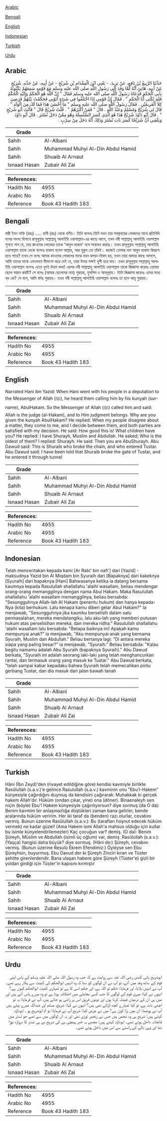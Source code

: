 [Arabic](#arabic)

[Bengali](#bengali)

[English](#english)

[Indonesian](#indonesian)

[Turkish](#turkish)

[Urdu](#urdu)

## Arabic


<div dir="rtl" lang="ar" style={{fontSize:'larger',backgroundColor:'#f8f9fa',padding:20}}>
حَدَّثَنَا الرَّبِيعُ بْنُ نَافِعٍ، عَنْ يَزِيدَ، - يَعْنِي ابْنَ الْمِقْدَامِ بْنِ شُرَيْحٍ - عَنْ أَبِيهِ، عَنْ جَدِّهِ، شُرَيْحٍ عَنْ أَبِيهِ، هَانِئٍ أَنَّهُ لَمَّا وَفَدَ إِلَى رَسُولِ اللَّهِ صلى الله عليه وسلم مَعَ قَوْمِهِ سَمِعَهُمْ يَكْنُونَهُ بِأَبِي الْحَكَمِ فَدَعَاهُ رَسُولُ اللَّهِ صلى الله عليه وسلم فَقَالَ ‏"‏ إِنَّ اللَّهَ هُوَ الْحَكَمُ وَإِلَيْهِ الْحُكْمُ فَلِمَ تُكْنَى أَبَا الْحَكَمِ ‏"‏ ‏.‏ فَقَالَ إِنَّ قَوْمِي إِذَا اخْتَلَفُوا فِي شَىْءٍ أَتَوْنِي فَحَكَمْتُ بَيْنَهُمْ فَرَضِيَ كِلاَ الْفَرِيقَيْنِ ‏.‏ فَقَالَ رَسُولُ اللَّهِ صلى الله عليه وسلم ‏"‏ مَا أَحْسَنَ هَذَا فَمَا لَكَ مِنَ الْوَلَدِ ‏"‏ ‏.‏ قَالَ لِي شُرَيْحٌ وَمُسْلِمٌ وَعَبْدُ اللَّهِ ‏.‏ قَالَ ‏"‏ فَمَنْ أَكْبَرُهُمْ ‏"‏ ‏.‏ قُلْتُ شُرَيْحٌ قَالَ ‏"‏ فَأَنْتَ أَبُو شُرَيْحٍ ‏"‏ ‏.‏ قَالَ أَبُو دَاوُدَ شُرَيْحٌ هَذَا هُوَ الَّذِي كَسَرَ السِّلْسِلَةَ وَهُوَ مِمَّنْ دَخَلَ تُسْتَرَ ‏.‏ قَالَ أَبُو دَاوُدَ وَبَلَغَنِي أَنَّ شُرَيْحًا كَسَرَ بَابَ تُسْتَرَ وَذَلِكَ أَنَّهُ دَخَلَ مِنْ سِرْبٍ ‏.‏
</div>
<div style={{backgroundColor:'#f8f9fa',padding:20, marginBottom: 10}}><table> <thead> <tr> <th>Grade</th> <th></th> </tr> </thead> <tbody> <tr><td>Sahih</td><td>Al-Albani</td></tr><tr><td>Sahih</td><td>Muhammad Muhyi Al-Din Abdul Hamid</td></tr><tr><td>Sahih</td><td>Shuaib Al Arnaut</td></tr><tr><td>Isnaad Hasan</td><td>Zubair Ali Zai</td></tr></tbody></table><table> <thead> <tr> <th>References:</th> <th></th> </tr> </thead> <tbody><tr><td>Hadith No</td><td>4955</td></tr><tr><td>Arabic No</td><td>4955</td></tr><tr><td>Reference</td><td>Book 43 Hadith 183</td></tr></tbody></table></div>

## Bengali


<div dir="ltr" lang="bn" style={{fontSize:'larger',backgroundColor:'#f8f9fa',padding:20}}>
বারী ইবন নাফি (রহঃ) ..... হানী (রাঃ) থেকে বর্ণিত। তিনি বলেনঃ তিনি যখন তার সম্প্রদায়ের লোকদের সাথে প্রতিনিধি দলের সদস্য হিসাবে রাসূলুল্লাহ সাল্লাল্লাহু আলাইহি ওয়াসাল্লাম-এর কাছে আসে, তখন নবী সাল্লাল্লাহু আলাইহি ওয়াসাল্লাম শুনতে পান যে, তার কাওমের লোকেরা তাকে 'আবুল হাকাম' বলে সম্বোধন করছে। তখন রাসূলুল্লাহ সাল্লাল্লাহু আলাইহি ওয়াসাল্লাম তাকে ডেকে বলেনঃ হাকাম হলেন আল্লাহ্‌, আর হুকুম তো তাঁরই। কাজেই তোমার নাম আবুল হাকাম কিরূপে হতে পারে? তখন সে বলেঃ আমার কাওমের লোকদের মাঝে যখন ঝগড়া-বিবাদ হয়, তখন তারা আমার কাছে আসলে, আমি তাদের মাঝে এমনভাবে মীমাংসা করে দেই যে, তারা উভয় পক্ষই খুশী হয়ে যায়। তখন রাসূলুল্লাহ সাল্লাল্লাহু আলাইহি ওয়াসাল্লাম বলেনঃ এতো খুবই উত্তম কথা! এরপর নবী সাল্লাল্লাহু আলাইহি ওয়াসাল্লাম তাকে জিজ্ঞাসা করেনঃ তোমার ছেলে সন্তান কয়টি? সে বলেঃ (আমার ছেলেদের নাম) শুরায়হ, মুসলিম ও আবদুল্লাহ। তিনি জিজ্ঞাসা করেনঃ এদের মধ্যে বড় কে? সে বলে, আমি বলিঃ শুরায়হ। তখন নবী সাল্লাল্লাহু আলাইহি ওয়াসাল্লাম বলেনঃ তা হলে আবূ শুরায়হ।
</div>
<div style={{backgroundColor:'#f8f9fa',padding:20, marginBottom: 10}}><table> <thead> <tr> <th>Grade</th> <th></th> </tr> </thead> <tbody> <tr><td>Sahih</td><td>Al-Albani</td></tr><tr><td>Sahih</td><td>Muhammad Muhyi Al-Din Abdul Hamid</td></tr><tr><td>Sahih</td><td>Shuaib Al Arnaut</td></tr><tr><td>Isnaad Hasan</td><td>Zubair Ali Zai</td></tr></tbody></table><table> <thead> <tr> <th>References:</th> <th></th> </tr> </thead> <tbody><tr><td>Hadith No</td><td>4955</td></tr><tr><td>Arabic No</td><td>4955</td></tr><tr><td>Reference</td><td>Book 43 Hadith 183</td></tr></tbody></table></div>

## English


<div dir="ltr" lang="en" style={{fontSize:'larger',backgroundColor:'#f8f9fa',padding:20}}>
Narrated Hani ibn Yazid: When Hani went with his people in a deputation to the Messenger of Allah (ﷺ), he heard them calling him by his kunyah (surname), AbulHakam. So the Messenger of Allah (ﷺ) called him and said: Allah is the judge (al-Hakam), and to Him judgment belongs. Why are you given the kunyah AbulHakam? He replied: When my people disagree about a matter, they come to me, and I decide between them, and both parties are satisfied with my decision. He said: How good this is! What children have you? He replied: I have Shurayh, Muslim and Abdullah. He asked; Who is the oldest of them? I replied: Shurayh. He said: Then you are AbuShurayh. Abu Dawud said: This is Shuraib who broke the chain, and who entered Tustar. Abu Dawud said: I have been told that Shuraib broke the gate of Tustar, and he entered it through tunnel
</div>
<div style={{backgroundColor:'#f8f9fa',padding:20, marginBottom: 10}}><table> <thead> <tr> <th>Grade</th> <th></th> </tr> </thead> <tbody> <tr><td>Sahih</td><td>Al-Albani</td></tr><tr><td>Sahih</td><td>Muhammad Muhyi Al-Din Abdul Hamid</td></tr><tr><td>Sahih</td><td>Shuaib Al Arnaut</td></tr><tr><td>Isnaad Hasan</td><td>Zubair Ali Zai</td></tr></tbody></table><table> <thead> <tr> <th>References:</th> <th></th> </tr> </thead> <tbody><tr><td>Hadith No</td><td>4955</td></tr><tr><td>Arabic No</td><td>4955</td></tr><tr><td>Reference</td><td>Book 43 Hadith 183</td></tr></tbody></table></div>

## Indonesian


<div dir="ltr" lang="id" style={{fontSize:'larger',backgroundColor:'#f8f9fa',padding:20}}>
Telah menceritakan kepada kami [Ar Rabi' bin nafi'] dari [Yazid] -maksudnya Yazid bin Al Miqdam bin Syuraih dari [Bapaknya] dari kakeknya [Syuraih] dari bapaknya [Hani] Bahwasanya ketika ia datang bersama kaumnya kepada Rasulullah shallallahu 'alaihi wasallam, beliau mendengar orang-orang memanggilnya dengan nama Abul Hakam. Maka Rasulullah shallallahu 'alaihi wasallam memanggilnya, beliau bersabda: "Sesungguhnya Allah-lah Al Hakam (penentu hukum) dan hanya kepada-Nya (kita) berhukum. Lalu kenapa kamu diberi gelar Abul Hakam?" Ia menjawab, "Sesungguhnya jika kaumku berselisih dalam satu permasalahan, mereka mendatangiku, lalu aku-lah yang memberi putusan hukum atas perselisihan mereka, dan mereka ridha." Rasulullah shallallahu 'alaihi wasallam lalu bersabda: "Betapa baiknya ini! Apakah kamu mempunyai anak?" ia menjawab, "Aku mempunyai anak yang bernama Syuraih, Muslim dan Abdullah." Beliau bertanya lagi: "Di antara mereka siapa yang paling besar?" ia menjawab, "Syuraih." Beliau bersabda: "Kalau begitu namamu adalah Abu Syuraih (bapaknya Syuraih)." Abu Dawud berkata, "Syuraih ini adalah seorang laki-laki yang telah menghancurkan rantai, dan termasuk orang yang masuk ke Tustar." Abu Dawud berkata, "telah sampai kabar kepadaku bahwa Syuraih telah memecahkan pintu gerbang Tustar, dan dia masuk dari jalan bawah tanah
</div>
<div style={{backgroundColor:'#f8f9fa',padding:20, marginBottom: 10}}><table> <thead> <tr> <th>Grade</th> <th></th> </tr> </thead> <tbody> <tr><td>Sahih</td><td>Al-Albani</td></tr><tr><td>Sahih</td><td>Muhammad Muhyi Al-Din Abdul Hamid</td></tr><tr><td>Sahih</td><td>Shuaib Al Arnaut</td></tr><tr><td>Isnaad Hasan</td><td>Zubair Ali Zai</td></tr></tbody></table><table> <thead> <tr> <th>References:</th> <th></th> </tr> </thead> <tbody><tr><td>Hadith No</td><td>4955</td></tr><tr><td>Arabic No</td><td>4955</td></tr><tr><td>Reference</td><td>Book 43 Hadith 183</td></tr></tbody></table></div>

## Turkish


<div dir="ltr" lang="tr" style={{fontSize:'larger',backgroundColor:'#f8f9fa',padding:20}}>
Hâni (İbn Zeyd)'den (rivayet edildiğine göre) kendisi kavmiyle birlikte Rasûlullah (s.a.v.)'e gelince Rasulullah (s.a.v.) kavminin onu "Ebu’l-Hakem" künyesiyle çağırdığını duymuş da kendisini çağırarak: Muhakkak ki gerçek hakem Allah'dır. Hüküm (ondan çıkar, yine) ona (döner). Binaenaleyh sen niçin (böyle) Ebu'l Hakem künyesiyle çağırılıyorsun? diye sormuş (da O da): Benim kavmim bir anlaşmazlığa düştükleri zaman bana gelirler, bende aralarında hüküm veririm. Her iki taraf da (benden) razı olurlar, cevabını vermiş. Bunun üzerine Rasûlullah (s.a.v.): Bu (tarafları hoşnut edecek hüküm vermek) ne kadar güzel! (Ama Hakem ismi Allah'a mahsus olduğu için kullar bu isimle künyelendirilemezler) Kaç çocuğun var? demiş. (O da): Benim Şüreyh, Müslim ve Abdullah (isimli üç oğlum) var, demiş. Rasûlullah (s.a.v.): (Yaşça) hangisi daha büyük? diye sormuş. (Hâni de:) Şüreyh, cevabını vermiş. (Bunun üzerine Resulü Ekrem Efendimiz:) Öyleyse sen Ebu Şüreyhsin, buyurmuş. Ebu Davud der ki Şüreyh Zinciri kıran ve Tüster şehitte girenlerdendir. Bana ulaşan habere göre Şüreyh (Tüster'e) gizli bir yoldan girdiği için Tüster'in kapısını kırmıştır
</div>
<div style={{backgroundColor:'#f8f9fa',padding:20, marginBottom: 10}}><table> <thead> <tr> <th>Grade</th> <th></th> </tr> </thead> <tbody> <tr><td>Sahih</td><td>Al-Albani</td></tr><tr><td>Sahih</td><td>Muhammad Muhyi Al-Din Abdul Hamid</td></tr><tr><td>Sahih</td><td>Shuaib Al Arnaut</td></tr><tr><td>Isnaad Hasan</td><td>Zubair Ali Zai</td></tr></tbody></table><table> <thead> <tr> <th>References:</th> <th></th> </tr> </thead> <tbody><tr><td>Hadith No</td><td>4955</td></tr><tr><td>Arabic No</td><td>4955</td></tr><tr><td>Reference</td><td>Book 43 Hadith 183</td></tr></tbody></table></div>

## Urdu


<div dir="rtl" lang="ur" style={{fontSize:'larger',backgroundColor:'#f8f9fa',padding:20}}>
ابوشریح ہانی کندی رضی اللہ عنہ سے روایت ہے کہ جب وہ رسول اللہ صلی اللہ علیہ وسلم کے پاس اپنی قوم کے ساتھ وفد میں آئے، تو آپ نے ان لوگوں کو سنا کہ وہ انہیں ابوالحکم کی کنیت سے پکار رہے تھے، آپ نے انہیں بلایا، اور فرمایا: حکم تو اللہ ہے، اور حکم اسی کا ہے تو تمہاری کنیت ابوالحکم کیوں ہے؟ انہوں نے کہا: میری قوم کے لوگوں کا جب کسی معاملے میں اختلاف ہوتا ہے تو وہ میرے پاس آتے ہیں اور میں ہی ان کے درمیان فیصلہ کرتا ہوں اور دونوں فریق اس پر راضی ہو جاتے ہیں، آپ نے فرمایا: یہ تو اچھی بات ہے، تو کیا تمہارے کچھ لڑکے بھی ہیں؟ انہوں نے کہا: شریح، مسلم اور عبداللہ میرے بیٹے ہیں آپ نے پوچھا: ان میں بڑا کون ہے؟ میں نے عرض کیا: شریح آپ نے فرمایا: تو تم ابوشریح ہو ۔ ابوداؤد کہتے ہیں: شریح ہی وہ شخص ہیں جس نے زنجیر توڑی تھی اور یہ ان لوگوں میں سے تھے جو تستر میں فاتحانہ داخل ہوئے تھے۔ ابوداؤد کہتے ہیں: مجھے یہ خبر پہنچی ہے کی شریح نے ہی تستر کا دروازہ توڑا تھا اور وہی نالے کے راستے سے اس میں داخل ہوئے تھے۔
</div>
<div style={{backgroundColor:'#f8f9fa',padding:20, marginBottom: 10}}><table> <thead> <tr> <th>Grade</th> <th></th> </tr> </thead> <tbody> <tr><td>Sahih</td><td>Al-Albani</td></tr><tr><td>Sahih</td><td>Muhammad Muhyi Al-Din Abdul Hamid</td></tr><tr><td>Sahih</td><td>Shuaib Al Arnaut</td></tr><tr><td>Isnaad Hasan</td><td>Zubair Ali Zai</td></tr></tbody></table><table> <thead> <tr> <th>References:</th> <th></th> </tr> </thead> <tbody><tr><td>Hadith No</td><td>4955</td></tr><tr><td>Arabic No</td><td>4955</td></tr><tr><td>Reference</td><td>Book 43 Hadith 183</td></tr></tbody></table></div>